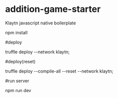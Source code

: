 # addition-game-starter
Klaytn javascript native boilerplate


npm install

#deploy

truffle deploy --network klaytn;

#deploy(reset)

truffle deploy --compile-all --reset --network klaytn;

#run server

npm run dev

